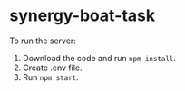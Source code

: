 # synergy-boat-task

To run the server:
1. Download the code and run `npm install`.
2. Create .env file.
3. Run `npm start`.
